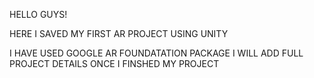 HELLO GUYS!

HERE I SAVED MY FIRST AR PROJECT USING UNITY

I HAVE USED  GOOGLE AR FOUNDATATION PACKAGE
I WILL ADD FULL PROJECT DETAILS ONCE I FINSHED MY PROJECT
